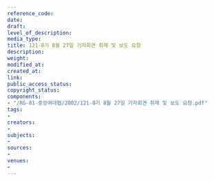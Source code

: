```yaml
---
reference_code: 
date: 
draft: 
level_of_description: 
media_type: 
title: 121-8기 8월 27일 기자회견 취재 및 보도 요청
description: 
weight: 
modified_at: 
created_at: 
link: 
public_access_status: 
copyright_status: 
components:
- "/RG-01-중앙여대협/2002/121-8기 8월 27일 기자회견 취재 및 보도 요청.pdf"
tags:
- 
creators:
- 
subjects:
- 
sources:
- 
venues:
- 
---
```

